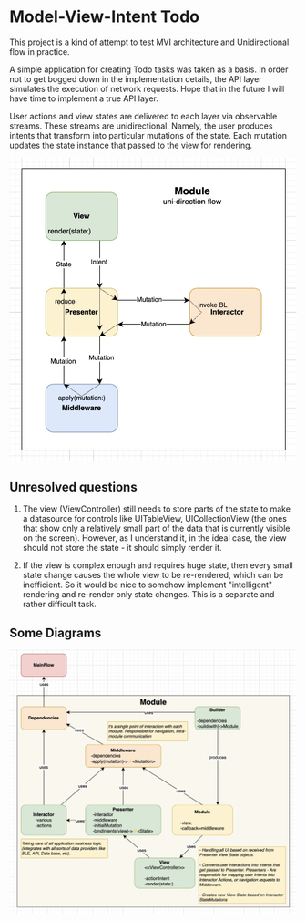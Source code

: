 # Model-View-Intent Todo

This project is a kind of attempt to test MVI architecture and Unidirectional flow in practice.

A simple application for creating Todo tasks was taken as a basis. In order not to get bogged down in the implementation details, the API layer simulates the execution of network requests. Hope that in the future I will have time to implement a true API layer.

User actions and view states are delivered to each layer via observable streams. These streams are unidirectional. Namely, the user produces intents that transform into particular mutations of the state. Each mutation updates the state instance that passed to the view for rendering.

![Unidirectional Flow](https://github.com/alounce/MVITodo/blob/master/Docs/Pictures/UnidirectionalFlow.jpg?raw=true)

## Unresolved questions

1. The view (ViewController) still needs to store parts of the state to make a datasource for controls like UITableView, UICollectionView (the ones that show only a relatively small part of the data that is currently visible on the screen). However, as I understand it, in the ideal case, the view should not store the state - it should simply render it.
   
2. If the view is complex enough and requires huge state, then every small state change causes the whole view to be re-rendered, which can be inefficient. So it would be nice to somehow implement "intelligent" rendering and re-render only state changes. This is a separate and rather difficult task.

## Some Diagrams

![Module Components](https://github.com/alounce/MVITodo/blob/master/Docs/Pictures/Module.Components.jpg?raw=true)


